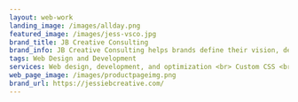 ```yaml
---
layout: web-work
landing_image: /images/allday.png
featured_image: /images/jess-vsco.jpg
brand_title: JB Creative Consulting
brand_info: JB Creative Consulting helps brands define their vision, develop unique content, and create strategies that bring ideas to life.
tags: Web Design and Development
services: Web design, development, and optimization <br> Custom CSS <br> SEO optimization <br> Contact form design and implementation <br> Web Hosting and domain management
web_page_image: /images/productpageimg.png
brand_url: https://jessiebcreative.com/
---
```


